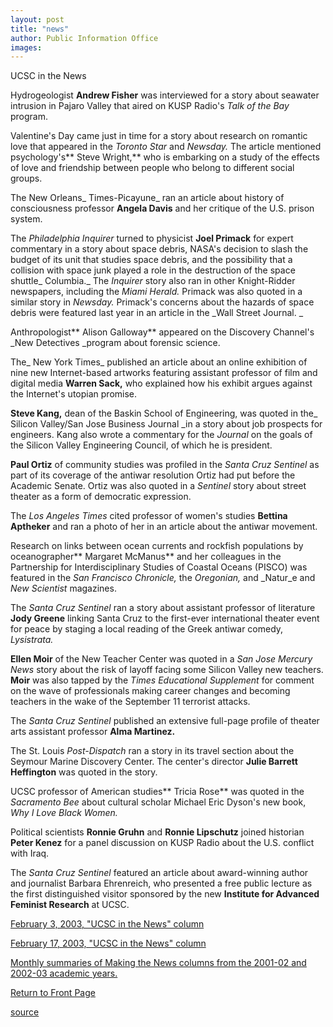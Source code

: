 ```yaml
---
layout: post
title: "news"
author: Public Information Office
images:
---
```


UCSC in the News

Hydrogeologist **Andrew Fisher** was interviewed for a story about seawater intrusion in Pajaro Valley that aired on KUSP Radio's _Talk of the Bay_ program.  

Valentine's Day came just in time for a story about research on romantic love that appeared in the _Toronto Star_ and _Newsday._ The article mentioned psychology's** Steve Wright,** who is embarking on a study of the effects of love and friendship between people who belong to different social groups.

The New Orleans_ Times-Picayune_ ran an article about history of consciousness professor **Angela Davis** and her critique of the U.S. prison system.

The _Philadelphia Inquirer_ turned to physicist **Joel Primack** for expert commentary in a story about space debris, NASA's decision to slash the budget of its unit that studies space debris, and the possibility that a collision with space junk played a role in the destruction of the space shuttle_ Columbia._ The _Inquirer_ story also ran in other Knight-Ridder newspapers, including the _Miami Herald._ Primack was also quoted in a similar story in _Newsday._ Primack's concerns about the hazards of space debris were featured last year in an article in the _Wall Street Journal. _  

Anthropologist** Alison Galloway** appeared on the Discovery Channel's _New Detectives _program about forensic science.

The_ New York Times_ published an article about an online exhibition of nine new Internet-based artworks featuring assistant professor of film and digital media **Warren Sack,** who explained how his exhibit argues against the Internet's utopian promise.

**Steve Kang,** dean of the Baskin School of Engineering, was quoted in the_ Silicon Valley/San Jose Business Journal _in a story about job prospects for engineers. Kang also wrote a commentary for the _Journal_ on the goals of the Silicon Valley Engineering Council, of which he is president.

**Paul Ortiz** of community studies was profiled in the _Santa Cruz Sentinel_ as part of its coverage of the antiwar resolution Ortiz had put before the Academic Senate. Ortiz was also quoted in a _Sentinel_ story about street theater as a form of democratic expression.

The _Los Angeles Times_ cited professor of women's studies **Bettina Aptheker** and ran a photo of her in an article about the antiwar movement.

Research on links between ocean currents and rockfish populations by oceanographer** Margaret McManus** and her colleagues in the Partnership for Interdisciplinary Studies of Coastal Oceans (PISCO) was featured in the _San Francisco Chronicle,_ the _Oregonian,_ and _Natur_e and _New Scientist_ magazines.

The _Santa Cruz Sentinel_ ran a story about assistant professor of literature **Jody Greene** linking Santa Cruz to the first-ever international theater event for peace by staging a local reading of the Greek antiwar comedy, _Lysistrata._

**Ellen Moir** of the New Teacher Center was quoted in a _San Jose Mercury News_ story about the risk of layoff facing some Silicon Valley new teachers. **Moir** was also tapped by the _Times Educational Supplement_ for comment on the wave of professionals making career changes and becoming teachers in the wake of the September 11 terrorist attacks.

The _Santa Cruz Sentinel_ published an extensive full-page profile of theater arts assistant professor **Alma Martinez.**

The St. Louis _Post-Dispatch_ ran a story in its travel section about the Seymour Marine Discovery Center. The center's director **Julie Barrett Heffington** was quoted in the story.

UCSC professor of American studies** Tricia Rose** was quoted in the _Sacramento Bee_ about cultural scholar Michael Eric Dyson's new book, _Why I Love Black Women._  
  
Political scientists **Ronnie Gruhn** and **Ronnie Lipschutz** joined historian **Peter Kenez** for a panel discussion on KUSP Radio about the U.S. conflict with Iraq.  
  
The _Santa Cruz Sentinel_ featured an article about award-winning author and journalist Barbara Ehrenreich, who presented a free public lecture as the first distinguished visitor sponsored by the new **Institute for Advanced Feminist Research** at UCSC.

[February 3, 2003, "UCSC in the News" column][1]

[February 17, 2003, "UCSC in the News" column][2]

[Monthly summaries of Making the News columns from the 2001-02 and 2002-03 academic years.][3]  

[Return to Front Page][4]

[1]: http://www.ucsc.edu/currents/02-03/02-03/news.html
[2]: http://www.ucsc.edu/currents/02-03/02-17/news.html
[3]: http://www.ucsc.edu/toplevel/administration/pio/media_highlights/index.html
[4]: http://currents.ucsc.edu/

[source](http://www1.ucsc.edu/currents/02-03/02-24/news.html "Permalink to news")
